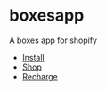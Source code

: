 # boxesapp
A boxes app for shopify

* [Install](docs/INSTALL.md)
* [Shop](docs/SHOPIFY.md)
* [Recharge](docs/RECHARGE.md)
